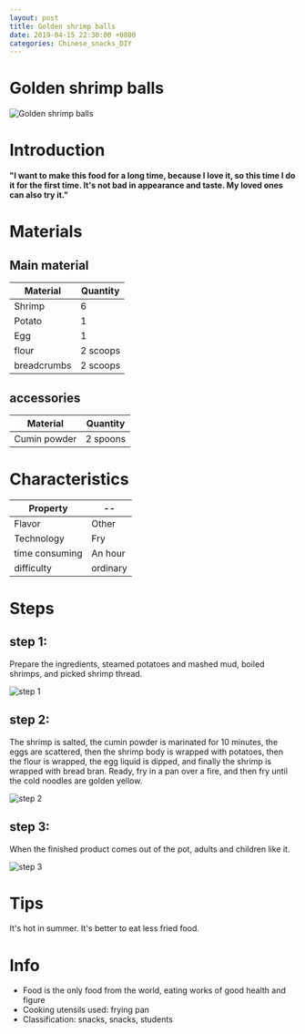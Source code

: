 ```yaml
---
layout: post
title: Golden shrimp balls
date: 2019-04-15 22:30:00 +0800
categories: Chinese_snacks_DIY
---
```


# Golden shrimp balls

![Golden shrimp balls]({{site.baseurl}}/img/409810/409810.jpg)

# Introduction

**"I want to make this food for a long time, because I love it, so this time I do it for the first time. It's not bad in appearance and taste. My loved ones can also try it."**

# Materials


## Main material

Material|Quantity
--|--
Shrimp|6
Potato|1
Egg|1
flour|2 scoops
breadcrumbs|2 scoops

## accessories

Material|Quantity
--|--
Cumin powder|2 spoons

# Characteristics

Property|--
--|--
Flavor|Other
Technology|Fry
time consuming|An hour
difficulty|ordinary

# Steps

## step 1:

Prepare the ingredients, steamed potatoes and mashed mud, boiled shrimps, and picked shrimp thread.

![step 1]({{site.baseurl}}/img/409810/1.jpg)

## step 2:

The shrimp is salted, the cumin powder is marinated for 10 minutes, the eggs are scattered, then the shrimp body is wrapped with potatoes, then the flour is wrapped, the egg liquid is dipped, and finally the shrimp is wrapped with bread bran. Ready, fry in a pan over a fire, and then fry until the cold noodles are golden yellow.

![step 2]({{site.baseurl}}/img/409810/2.jpg)

## step 3:

When the finished product comes out of the pot, adults and children like it.

![step 3]({{site.baseurl}}/img/409810/3.jpg)

# Tips

It's hot in summer. It's better to eat less fried food.

# Info

- Food is the only food from the world, eating works of good health and figure
- Cooking utensils used: frying pan
- Classification: snacks, snacks, students